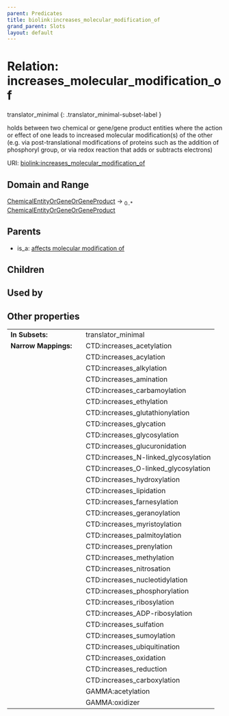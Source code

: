 ```yaml
---
parent: Predicates
title: biolink:increases_molecular_modification_of
grand_parent: Slots
layout: default
---
```


# Relation: increases_molecular_modification_of

translator_minimal
{: .translator_minimal-subset-label }


holds between two chemical or gene/gene product entities  where the action or effect of one leads to increased molecular modification(s) of the other (e.g. via post-translational modifications of proteins such as the addition of phosphoryl group, or via redox reaction that adds or subtracts electrons)

URI: [biolink:increases_molecular_modification_of](https://w3id.org/biolink/vocab/increases_molecular_modification_of)

## Domain and Range

[ChemicalEntityOrGeneOrGeneProduct](ChemicalEntityOrGeneOrGeneProduct.md) ->  <sub>0..\*</sub> [ChemicalEntityOrGeneOrGeneProduct](ChemicalEntityOrGeneOrGeneProduct.md)

## Parents

 *  is_a: [affects molecular modification of](affects_molecular_modification_of.md)

## Children


## Used by


## Other properties

|  |  |  |
| --- | --- | --- |
| **In Subsets:** | | translator_minimal |
| **Narrow Mappings:** | | CTD:increases_acetylation |
|  | | CTD:increases_acylation |
|  | | CTD:increases_alkylation |
|  | | CTD:increases_amination |
|  | | CTD:increases_carbamoylation |
|  | | CTD:increases_ethylation |
|  | | CTD:increases_glutathionylation |
|  | | CTD:increases_glycation |
|  | | CTD:increases_glycosylation |
|  | | CTD:increases_glucuronidation |
|  | | CTD:increases_N-linked_glycosylation |
|  | | CTD:increases_O-linked_glycosylation |
|  | | CTD:increases_hydroxylation |
|  | | CTD:increases_lipidation |
|  | | CTD:increases_farnesylation |
|  | | CTD:increases_geranoylation |
|  | | CTD:increases_myristoylation |
|  | | CTD:increases_palmitoylation |
|  | | CTD:increases_prenylation |
|  | | CTD:increases_methylation |
|  | | CTD:increases_nitrosation |
|  | | CTD:increases_nucleotidylation |
|  | | CTD:increases_phosphorylation |
|  | | CTD:increases_ribosylation |
|  | | CTD:increases_ADP-ribosylation |
|  | | CTD:increases_sulfation |
|  | | CTD:increases_sumoylation |
|  | | CTD:increases_ubiquitination |
|  | | CTD:increases_oxidation |
|  | | CTD:increases_reduction |
|  | | CTD:increases_carboxylation |
|  | | GAMMA:acetylation |
|  | | GAMMA:oxidizer |

